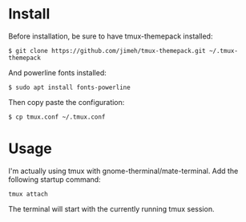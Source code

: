 # Install
Before installation, be sure to have tmux-themepack installed:

    $ git clone https://github.com/jimeh/tmux-themepack.git ~/.tmux-themepack

And powerline fonts installed:

    $ sudo apt install fonts-powerline

Then copy paste the configuration:

    $ cp tmux.conf ~/.tmux.conf

# Usage
I'm actually using tmux with gnome-therminal/mate-terminal. Add the following
startup command:

    tmux attach

The terminal will start with the currently running tmux session.

